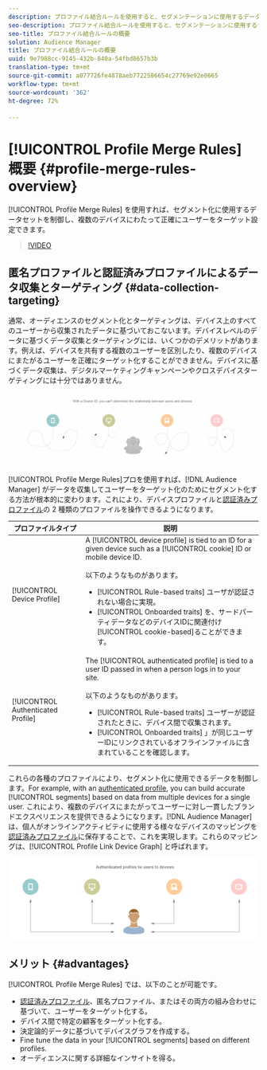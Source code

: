 ```yaml
---
description: プロファイル結合ルールを使用すると、セグメンテーションに使用するデータセットを管理できます。また、複数のデバイスにわたって個人を正確にターゲットに設定することができます。
seo-description: プロファイル結合ルールを使用すると、セグメンテーションに使用するデータセットを管理できます。また、複数のデバイスにわたって個人を正確にターゲットに設定することができます。
seo-title: プロファイル結合ルールの概要
solution: Audience Manager
title: プロファイル結合ルールの概要
uuid: 9e7988cc-9145-432b-840a-54fbd8657b3b
translation-type: tm+mt
source-git-commit: a077726fe4878aeb7722586654c27769e92e0665
workflow-type: tm+mt
source-wordcount: '362'
ht-degree: 72%

---
```



# [!UICONTROL Profile Merge Rules] 概要 {#profile-merge-rules-overview}

[!UICONTROL Profile Merge Rules] を使用すれば、セグメント化に使用するデータセットを制御し、複数のデバイスにわたって正確にユーザーをターゲット設定できます。

>[!VIDEO](https://video.tv.adobe.com/v/28974)

## 匿名プロファイルと認証済みプロファイルによるデータ収集とターゲティング {#data-collection-targeting}

通常、オーディエンスのセグメント化とターゲティングは、デバイス上のすべてのユーザーから収集されたデータに基づいておこないます。デバイスレベルのデータに基づくデータ収集とターゲティングには、いくつかのデメリットがあります。例えば、デバイスを共有する複数のユーザーを区別したり、複数のデバイスにまたがるユーザーを正確にターゲット化することができません。デバイスに基づくデータ収集は、デジタルマーケティングキャンペーンやクロスデバイスターゲティングには十分ではありません。

![](assets/unauthenticated2.png)

[!UICONTROL Profile Merge Rules]プロを使用すれば、[!DNL Audience Manager] がデータを収集してユーザーをターゲット化のためにセグメント化する方法が根本的に変わります。これにより、デバイスプロファイルと[認証済みプロファイル](../../reference/visitor-authentication-states.md)の 2 種類のプロファイルを操作できるようになります。

| プロファイルタイプ | 説明 |
|---|---|
| [!UICONTROL Device Profile] | A [!UICONTROL device profile] is tied to an ID for a given device such as a [!UICONTROL cookie] ID or mobile device ID.<br><br>以下のようなものがあります。<ul><li>[!UICONTROL Rule-based traits] ユーザが認証されない場合に実現。</li><li>[!UICONTROL Onboarded traits] を、サードパーティデータなどのデバイスIDに関連付け [!UICONTROL cookie-based]ることができます。</li></ul> |
| [!UICONTROL Authenticated Profile] | The [!UICONTROL authenticated profile] is tied to a user ID passed in when a person logs in to your site.<br><br>以下のようなものがあります。<ul><li>[!UICONTROL Rule-based traits] ユーザーが認証されたときに、デバイス間で収集されます。</li><li>[!UICONTROL Onboarded traits] 」が同じユーザーIDにリンクされているオフラインファイルに含まれていることを確認します。</li></ul> |

これらの各種のプロファイルにより、セグメント化に使用できるデータを制御します。For example, with an [authenticated profile](../../reference/visitor-authentication-states.md), you can build accurate [!UICONTROL segments] based on data from multiple devices for a single user. これにより、複数のデバイスにまたがってユーザーに対し一貫したブランドエクスペリエンスを提供できるようになります。[!DNL Audience Manager] は、個人がオンラインアクティビティに使用する様々なデバイスのマッピングを[認証済みプロファイル](../../reference/visitor-authentication-states.md)に保存することで、これを実現します。これらのマッピングは、[!UICONTROL Profile Link Device Graph] と呼ばれます。

![](assets/authenticated2.png)

## メリット {#advantages}

[!UICONTROL Profile Merge Rules] では、以下のことが可能です。

* [認証済みプロファイル](../../reference/visitor-authentication-states.md)、匿名プロファイル、またはその両方の組み合わせに基づいて、ユーザーをターゲット化する。
* デバイス間で特定の顧客をターゲット化する。
* 決定論的データに基づいてデバイスグラフを作成する。
* Fine tune the data in your [!UICONTROL segments] based on different profiles.
* オーディエンスに関する詳細なインサイトを得る。
